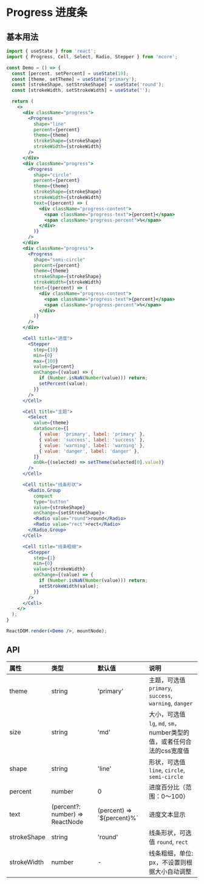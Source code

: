 # Progress 进度条



## 基本用法
```jsx
import { useState } from 'react';
import { Progress, Cell, Select, Radio, Stepper } from 'mcore';

const Demo = () => {
  const [percent, setPercent] = useState(10);
  const [theme, setTheme] = useState('primary');
  const [strokeShape, setStrokeShape] = useState('round');
  const [strokeWidth, setStrokeWidth] = useState('');

  return (
    <>
      <div className="progress">
        <Progress
          shape="line"
          percent={percent}
          theme={theme}
          strokeShape={strokeShape}
          strokeWidth={strokeWidth}
        />
      </div>
      <div className="progress">
        <Progress
          shape="circle"
          percent={percent}
          theme={theme}
          strokeShape={strokeShape}
          strokeWidth={strokeWidth}
          text={(percent) => (
            <div className="progress-content">
              <span className="progress-text">{percent}</span>
              <span className="progress-percent">%</span>
            </div>
          )}
        />
      </div>
      <div className="progress">
        <Progress
          shape="semi-circle"
          percent={percent}
          theme={theme}
          strokeShape={strokeShape}
          strokeWidth={strokeWidth}
          text={(percent) => (
            <div className="progress-content">
              <span className="progress-text">{percent}</span>
              <span className="progress-percent">%</span>
            </div>
          )}
        />
      </div>

      <Cell title="进度">
        <Stepper
          step={10}
          min={0}
          max={100}
          value={percent}
          onChange={(value) => {
            if (Number.isNaN(Number(value))) return;
            setPercent(value);
          }}
        />
      </Cell>

      <Cell title="主题">
        <Select
          value={theme}
          dataSource={[
            { value: 'primary', label: 'primary' },
            { value: 'success', label: 'success' },
            { value: 'warning', label: 'warning' },
            { value: 'danger', label: 'danger' },
          ]}
          onOk={(selected) => setTheme(selected[0].value)}
        />
      </Cell>

      <Cell title="线条形状">
        <Radio.Group
          compact
          type="button"
          value={strokeShape}
          onChange={setStrokeShape}>
          <Radio value="round">round</Radio>
          <Radio value="rect">rect</Radio>
        </Radio.Group>
      </Cell>

      <Cell title="线条粗细">
        <Stepper
          step={1}
          min={0}
          value={strokeWidth}
          onChange={(value) => {
            if (Number.isNaN(Number(value))) return;
            setStrokeWidth(value);
          }}
        />
      </Cell>
    </>
  );
}

ReactDOM.render(<Demo />, mountNode);
```



## API

| 属性 | 类型 | 默认值 | 说明 |
| :--- | :--- | :--- | :--- |
| theme | string | 'primary' | 主题，可选值 `primary`, `success`, `warning`, `danger` |
| size | string | 'md' | 大小，可选值 `lg`, `md`, `sm`，number类型的值，或者任何合法的css宽度值 |
| shape | string | 'line' | 形状，可选值 `line`, `circle`, `semi-circle` |
| percent | number | 0 | 进度百分比（范围：0～100） |
| text | (percent?: number) => ReactNode | (percent) => \`${percent}%\` | 进度文本显示 |
| strokeShape | string | 'round' | 线条形状，可选值 `round`, `rect` |
| strokeWidth | number | - | 线条粗细，单位: px，不设置则根据大小自动调整 |

